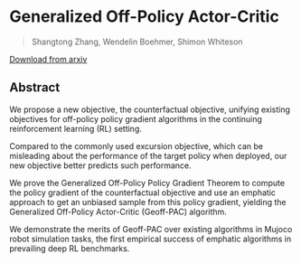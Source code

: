 # Generalized Off-Policy Actor-Critic
> Shangtong Zhang, Wendelin Boehmer, Shimon Whiteson

[Download from arxiv](https://arxiv.org/pdf/1903.11329.pdf)

## Abstract
We propose a new objective, the counterfactual objective, unifying existing objectives for off-policy policy gradient algorithms in the continuing reinforcement learning (RL) setting. 

Compared to the commonly used excursion objective, which can be misleading about the performance of the target policy when deployed, our new objective better predicts such performance. 

We prove the Generalized Off-Policy Policy Gradient Theorem to compute the policy gradient of the counterfactual objective and use an emphatic approach to get an unbiased sample from this policy gradient, yielding the Generalized Off-Policy Actor-Critic (Geoff-PAC) algorithm. 

We demonstrate the merits of Geoff-PAC over existing algorithms in Mujoco robot simulation tasks, the first empirical success of emphatic algorithms in prevailing deep RL benchmarks.
